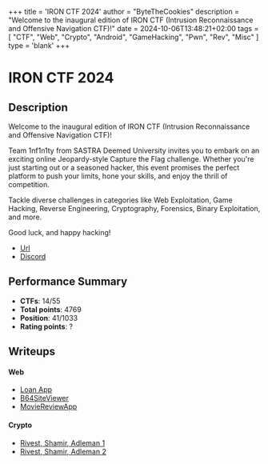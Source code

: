 +++
title = 'IRON CTF 2024'
author = "ByteTheCookies"
description = "Welcome to the inaugural edition of IRON CTF (Intrusion Reconnaissance and Offensive Navigation CTF)!"
date = 2024-10-06T13:48:21+02:00
tags = [
    "CTF",
    "Web",
    "Crypto",
    "Android",
    "GameHacking",
    "Pwn",
    "Rev",
    "Misc"
]
type = 'blank'
+++

# IRON CTF 2024

## Description

Welcome to the inaugural edition of IRON CTF (Intrusion Reconnaissance and Offensive Navigation CTF)!

Team 1nf1n1ty from SASTRA Deemed University invites you to embark on an exciting online Jeopardy-style Capture the Flag challenge. Whether you're just starting out or a seasoned hacker, this event promises the perfect platform to push your limits, hone your skills, and enjoy the thrill of competition.

Tackle diverse challenges in categories like Web Exploitation, Game Hacking, Reverse Engineering, Cryptography, Forensics, Binary Exploitation, and more.

Good luck, and happy hacking!

- [Url](https://ctf.1nf1n1ty.team/)
- [Discord](https://discord.com/invite/e6yRKphmuU)

## Performance Summary

- **CTFs**: 14/55
- **Total points**: 4769
- **Position**: 41/1033
- **Rating points**: ?

## Writeups

#### Web

- [Loan App](/writeups/ironctf2024/loan_app)
- [B64SiteViewer](/writeups/ironctf2024/b64siteviewer)
- [MovieReviewApp](/writeups/ironctf2024/moviereviewapp)

#### Crypto

- [Rivest, Shamir, Adleman 1](/writeups/ironctf2024/rivest_shamir_adleman_1)
- [Rivest, Shamir, Adleman 2](/writeups/ironctf2024/rivest_shamir_adleman_2)
